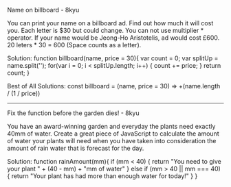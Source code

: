 Name on billboard - 8kyu

You can print your name on a billboard ad. Find out how much it will cost you. Each letter is $30 but could change. You can not use multiplier * operator. If your name would be Jeong-Ho Aristotelis, ad would cost £600. 20 leters * 30 = 600 (Space counts as a letter).

Solution:
function billboard(name, price = 30){
	var count = 0;
  var splitUp = name.split('');
  for(var i = 0; i < splitUp.length; i++) {
  	count += price;
  }
  return count;
}

Best of All Solutions:
const billboard = (name, price = 30) => +(name.length / (1 / price))

------------------------------------------------------------------------------------------------------------
Fix the function before the garden dies! - 8kyu

You have an award-winning garden and everyday the plants need exactly 40mm of water. Create a great piece of JavaScript to calculate the amount of water your plants will need when you have taken into consideration the amount of rain water that is forecast for the day.

Solution:
function rainAmount(mm){
    if (mm < 40) {
         return "You need to give your plant " + (40 - mm) + "mm of water"
    }
    else if (mm > 40 || mm === 40)  {
         return "Your plant has had more than enough water for today!"
    }
}
